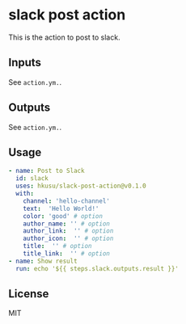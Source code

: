 # slack post action

This is the action to post to slack.

## Inputs

See `action.ym.`.

## Outputs

See `action.ym.`.

## Usage

```yaml
- name: Post to Slack
  id: slack
  uses: hkusu/slack-post-action@v0.1.0
  with:
    channel: 'hello-channel'
    text:  'Hello World!'
    color: 'good' # option
    author_name: '' # option
    author_link:  '' # option
    author_icon:  '' # option
    title:  '' # option
    title_link:  '' # option
- name: Show result
  run: echo '${{ steps.slack.outputs.result }}'
```

## License

MIT
